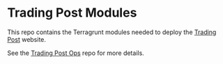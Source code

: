 # Trading Post Modules

This repo contains the Terragrunt modules needed to deploy the [Trading Post](https://github.com/cheuklau/trading-post) website.

See the [Trading Post Ops](https://github.com/cheuklau/trading-post-ops) repo for more details.